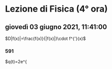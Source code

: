 


# Lezione di Fisica (4° ora)

## giovedì 03 giugno 2021, 11:41:00
$D|f(x)|=\frac{f(x)}{|f(x)|}\cdot f^{'}(x)$

### 591

$q(t)=2e^{
<!--stackedit_data:
eyJoaXN0b3J5IjpbLTkxMDY0NTY5MSwtMTAzMDkyNDkxMl19
-->
